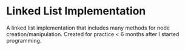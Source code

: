 # Linked List Implementation
A linked list implementation that includes many methods for node creation/manipulation. Created for practice < 6 months after I started programming.
